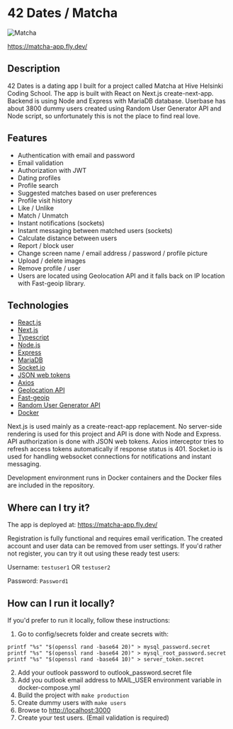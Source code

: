 # 42 Dates / Matcha
![Matcha](https://img.shields.io/github/languages/top/Jukkay/matcha)

https://matcha-app.fly.dev/

## Description

42 Dates is a dating app I built for a project called Matcha at
Hive Helsinki Coding School. The app is built with React
on Next.js create-next-app. Backend is using Node and
Express with MariaDB database. Userbase has about 3800
dummy users created using Random User Generator API and
Node script, so unfortunately this is not the place to
find real love.

## Features

* Authentication with email and password
* Email validation
* Authorization with JWT
* Dating profiles
* Profile search
* Suggested matches based on user preferences
* Profile visit history
* Like / Unlike
* Match / Unmatch
* Instant notifications (sockets)
* Instant messaging between matched users (sockets)
* Calculate distance between users
* Report / block user
* Change screen name / email address / password / profile picture
* Upload / delete images
* Remove profile / user
* Users are located using Geolocation API and it falls back on IP location with
Fast-geoip library. 

## Technologies
				
* [React.js](https://reactjs.org/)
* [Next.js](https://nextjs.org/)
* [Typescript](https://www.typescriptlang.org/)
* [Node.js](https://nodejs.org)
* [Express](https://expressjs.com/)
* [MariaDB](https://mariadb.com/)
* [Socket.io](https://socket.io)
* [JSON web tokens](https://jwt.io/)
* [Axios](https://axios-http.com/)
* [Geolocation API](https://developer.mozilla.org/en-US/docs/Web/API/Geolocation_API)
* [Fast-geoip](https://github.com/onramper/fast-geoip)
* [Random User Generator API](https://randomuser.me/documentation)
* [Docker](https://docker.com)
			
Next.js is used mainly as a create-react-app
replacement. No server-side rendering is used for this
project and API is done with Node and Express. API
authorization is done with JSON web tokens. Axios
interceptor tries to refresh access tokens automatically
if response status is 401. Socket.io is used for
handling websocket connections for notifications and
instant messaging.
				
Development environment runs in Docker containers and the Docker files are included in the repository.

## Where can I try it?

The app is deployed at:
https://matcha-app.fly.dev/

Registration is fully functional and requires email verification. The created account and user data can be removed from user settings. If you'd rather not register, you can try it out using these ready test users:

Username: ```testuser1``` OR ```testuser2```

Password: ```Password1```

## How can I run it locally?

If you'd prefer to run it locally, follow these instructions:

1. Go to config/secrets folder and create secrets with:
```
printf "%s" "$(openssl rand -base64 20)" > mysql_password.secret
printf "%s" "$(openssl rand -base64 20)" > mysql_root_password.secret
printf "%s" "$(openssl rand -base64 10)" > server_token.secret
```
2. Add your outlook password to outlook_password.secret file
3. Add you outlook email address to MAIL_USER environment variable in docker-compose.yml
4. Build the project with ```make production```
5. Create dummy users with ```make users```
6. Browse to [http://localhost:3000](http://localhost:3000)
7. Create your test users. (Email validation is required)

